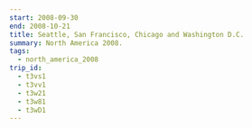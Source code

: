 ```yaml
---
start: 2008-09-30
end: 2008-10-21
title: Seattle, San Francisco, Chicago and Washington D.C.
summary: North America 2008.
tags:
  - north_america_2008
trip_id:
  - t3vs1
  - t3vv1
  - t3w21
  - t3w81
  - t3wD1
---
```

